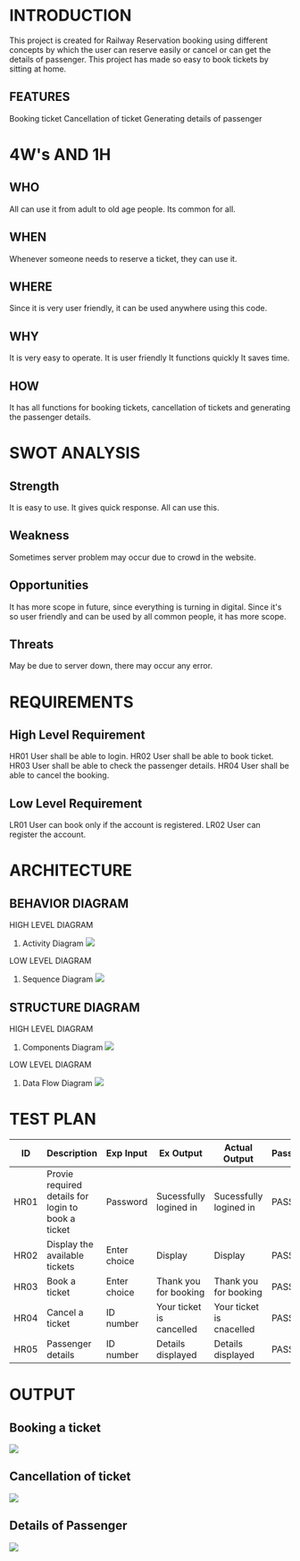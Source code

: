 # INTRODUCTION <BR/>
This project is created for Railway Reservation booking using different concepts by which the user can reserve easily or cancel or can get the details of passenger. This project has made so easy to book tickets by sitting at home.

## FEATURES <BR/>
Booking ticket
Cancellation of ticket
Generating details of passenger

# 4W's AND 1H <BR/>

## WHO <BR/>
All can use it from adult to old age people. Its common for all.

## WHEN <BR/>
Whenever someone needs to reserve a ticket, they can use it.

## WHERE <BR/>
Since it is very user friendly, it can be used anywhere using this code.

## WHY <BR/>
It is very easy to operate.
It is user friendly
It functions quickly
It saves time.

## HOW <BR/>
It has all functions for booking tickets, cancellation of tickets and generating the passenger details.

# SWOT ANALYSIS <BR/>

## Strength <BR/>
It is easy to use.
It gives quick response.
All can use this.

## Weakness <BR/>
Sometimes server problem may occur due to crowd in the website.

## Opportunities <BR/>
It has more scope in future, since everything is turning in digital.
Since it's so user friendly and can be used by all common people, it has more scope.

## Threats <BR/>
May be due to server down, there may occur any error.

# REQUIREMENTS <BR/>

## High Level Requirement <BR/>

HR01	User shall be able to login.
HR02	User shall be able to book ticket.
HR03	User shall be able to check the passenger details.
HR04	User shall be able to cancel the booking.

## Low Level Requirement <BR/>

LR01	User can book only if the account is registered.
LR02	User can register the account.

# ARCHITECTURE

## BEHAVIOR DIAGRAM <BR/>

HIGH LEVEL DIAGRAM
1. Activity Diagram
![](https://github.com/dhaya007/M1_Knowledge_Utility/blob/main/MiniProject_C/2_Architecture/Behavior%20Diagram/Activity%20Diagram.jpg)

LOW LEVEL DIAGRAM
1. Sequence Diagram
![](https://github.com/dhaya007/M1_Knowledge_Utility/blob/main/MiniProject_C/2_Architecture/Behavior%20Diagram/Sequence%20Diagram.jpg)

## STRUCTURE DIAGRAM <BR/>

HIGH LEVEL DIAGRAM
1. Components Diagram
![](https://github.com/dhaya007/M1_Knowledge_Utility/blob/main/MiniProject_C/2_Architecture/Structural%20Diagram/Components%20Diagram.jpg)

LOW LEVEL DIAGRAM
1. Data Flow Diagram
![](https://github.com/dhaya007/M1_Knowledge_Utility/blob/main/MiniProject_C/2_Architecture/Structural%20Diagram/Data%20Flow%20Diagram.jpg)


# TEST PLAN 

| ID | Description | Exp Input | Ex Output | Actual Output | Pass/Fail |
|----|-------------|------------|----------|---------------|-----------|
| HR01 | Provie required details for login to book a ticket | Password | Sucessfully logined in | Sucessfully logined in |PASS
| HR02 | Display the available tickets | Enter choice | Display | Display | PASS
| HR03 | Book a ticket | Enter choice | Thank you for booking | Thank you for booking | PASS |
| HR04 | Cancel a ticket | ID number | Your ticket is cancelled | Your ticket is cnacelled | PASS |
| HR05 | Passenger details | ID number | Details displayed | Details displayed | PASS |



# OUTPUT

## Booking a ticket <BR/>
![](https://github.com/dhaya007/M1_Knowledge_Utility/blob/main/MiniProject_C/6_ImagesAndVideos/Booking%20.jpeg)

## Cancellation of ticket <BR/>
![](https://github.com/dhaya007/M1_Knowledge_Utility/blob/main/MiniProject_C/6_ImagesAndVideos/Cancellation.jpeg)

## Details of Passenger <BR/>
![](https://github.com/dhaya007/M1_Knowledge_Utility/blob/main/MiniProject_C/6_ImagesAndVideos/Details.jpeg)

